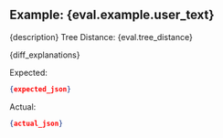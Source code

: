 ## Example: {eval.example.user_text}
{description}
Tree Distance: {eval.tree_distance}

{diff_explanations}

Expected:

```json
{expected_json}
```

Actual:

```json
{actual_json}
```
